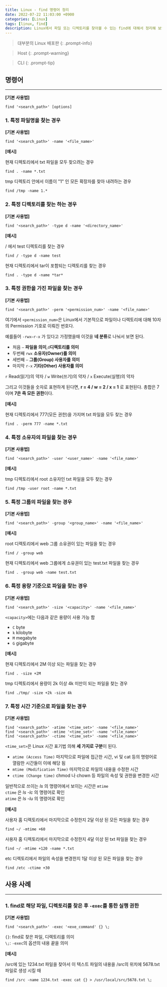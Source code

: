 ```yaml
---
title: Linux - find 명령어 정리
date: 2022-07-22 11:03:00 +0900
categories: [Linux]
tags: [linux, find]
description: Linux에서 파일 또는 디렉토리를 찾아볼 수 있는 find에 대해서 정리해 보았다.
---
```


>대부분의 Linux 배포판
{: .prompt-info}

>Host
{: .prompt-warning}

>CLI
{: .prompt-tip}

## 명령어
---

**[기본 사용법]**

```shell
find '<search_path>' [options]
```

### 1. 특정 파일명을 찾는 경우

**[기본 사용법]**

```shell
find '<search_path>' -name '<file_name>'
```

**[예시]**

현재 디렉토리에서 txt 파일을 모두 찾으려는 경우

```shell
find . -name *.txt
```

tmp 디렉토리 안에서 이름이 "1" 인 모든 확장자를 찾아 내려하는 경우

```shell
find /tmp -name 1.*
```

### 2. 특정 디렉토리를 찾는 하는 경우

**[기본 사용법]**

```shell
find '<search_path>' -type d -name '<directory_name>'
```

**[예시]**

/ 에서 test 디렉토리를 찾는 경우

```shell
find / -type d -name test
```

현재 디렉토리에서 tar이 포함되는 디렉토리를 찾는 경우

```shell
find . -type d -name *tar*
```

### 3. 특정 권한을 가진 파일을 찾는 경우

**[기본 사용법]**

```shell
find '<search_path>' -perm '<permission_num>' -name '<file_name>'
```

여기에서 `<permission_num>`은 Linux에서 기본적으로 파일이나 디렉토리에 대해 10자의 Permission 기호로 이뤄진 번호다.

예를들어 `-rwx—r-x` 가 있다고 가정했을때 이것을 **네 분류**로 나눠서 보면 된다.

* 처음 `–` **파일을 의미**,`d`**디렉토리를 의미**
* 두번째 `rwx` **소유자(Owner)를 의미**
* 세번째 `—` **그룹(Group) 사용자를 의미**
* 마지막 `r-x` **기타(Other) 사용자를 의미**

`r` Read(읽기)의 약자 / `w` Write(쓰기)의 약자 / `x` Execute(실행)의 약자

그리고 이것들을 숫자로 표현하게 된다면, **r = 4 / w = 2 / x = 1** 로 표현된다. 총합은 7이며 **7은 즉 모든 권한**이다.

**[예시]**

현재 디렉토리에서 777(모든 권한)을 가지며 txt 파일을 모두 찾는 경우

```shell
find . -perm 777 -name *.txt
```

### 4. 특정 소유자의 파일을 찾는 경우

**[기본 사용법]**

```shell
find '<search_path>' -user '<user_name>' -name '<file_name>'
```

**[예시]**

tmp 디렉토리에서 root 소유자인 txt 파일을 모두 찾는 경우

```shell
find /tmp -user root -name *.txt
```

### 5. 특정 그룹의 파일을 찾는 경우

**[기본 사용법]**

```shell
find '<search_path>' -group '<group_name>' -name '<file_name>'
```

**[예시]**

root 디렉토리에서 web 그룹 소유권이 있는 파일을 찾는 경우

```shell
find / -group web
```

현재 디렉토리에서 web 그룹에게 소유권이 있는 test.txt 파일을 찾는 경우

```shell
find . -group web -name test.txt
```

### 6. 특정 용량 기준으로 파일을 찾는 경우

**[기본 사용법]**

```shell
find '<search_path>' -size '<capacity>' -name '<file_name>'
```

`<capacity>`에는 다음과 같은 용량이 사용 가능 함

* `C` byte
* `k` kilobyte
* `M` megabyte
* `G` gigabyte

**[예시]**

현재 디렉토리에서 2M 이상 되는 파일을 찾는 경우

```shell
find . -size +2M
```

tmp 디렉토리에서 용량이 2k 이상 4k 미만이 되는 파일을 찾는 경우

```shell
find ./tmp/ -size +2k -size 4k
```

### 7. 특정 시간 기준으로 파일을 찾는 경우

**[기본 사용법]**

```shell
find '<search_path>' -atime '<time_set>' -name '<file_name>'
find '<search_path>' -mtime '<time_set>' -name '<file_name>'
find '<search_path>' -ctime '<time_set>' -name '<file_name>'
```

`<time_set>`은 Linux 시간 표기법 의해 **세 가지로 구분**이 된다.

* `atime (Access Time)` 마지막으로 파일에 접근한 시간, vi 및 cat 등의 명령어로 열람한 시간들이 이에 해당 됨
* `mtime (Modification Time)` 마지막으로 파일의 내용을 수정한 시간
* `ctime (Change time)` chmod 나 chown 등 파일의 속성 및 권한을 변경한 시간

일반적으로 쓰이는 *ls* 의 명령어에서 보이는 시간은 `mtime`  
`ctime` 은 *ls -lc* 의 명령어로 확인  
`atime` 은 *ls -lu* 의 명령어로 확인

**[예시]**

사용자 홈 디렉토리에서 마지막으로 수정한지 2달 이상 된 모든 파일을 찾는 경우

```shell
find ~/ -mtime +60
```

사용자 홈 디렉토리에서 마지막으로 수정한지 4달 이상 된 txt 파일을 찾는 경우

```shell
find ~/ -mtime +120 -name *.txt
```

etc 디렉토리에서 파일의 속성을 변경한지 1달 이상 된 모든 파일을 찾는 경우

```shell
find /etc -ctime +30
```

## 사용 사례
---

### 1. find로 해당 파일, 디렉토리를 찾은 후 `-exec`를 통한 실행 권한

**[기본 사용법]**

```shell
find '<search_path>' -exec '<exe_command' {} \;
```

`{}`: find로 찾은 파일, 디렉토리를 의미  
`\;`: `-exec`의 옵션의 내용 끝을 의미

**[예시]**

/src에 있는 1234.txt 파일을 찾아서 이 텍스트 파일의 내용을 /src의 위치에 5678.txt 파일로 생성 시킬 때

```shell
find /src -name 1234.txt -exec cat {} > /usr/local/src/5678.txt \;
```